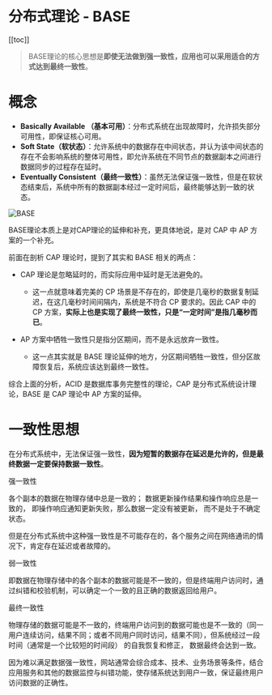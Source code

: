 # 分布式理论 - BASE

[[toc]]

> BASE理论的核心思想是**即使无法做到强一致性，应用也可以采用适合的方式达到最终一致性**。

# 概念

- **Basically Available （基本可用）**：分布式系统在出现故障时，允许损失部分可用性，即保证核心可用。
- **Soft State（软状态）**：允许系统中的数据存在中间状态，并认为该中间状态的存在不会影响系统的整体可用性，即允许系统在不同节点的数据副本之间进行数据同步的过程存在延时。
- **Eventually Consistent（最终一致性）**：虽然无法保证强一致性，但是在软状态结束后，系统中所有的数据副本经过一定时间后，最终能够达到一致的状态。

![BASE](/_images/method/theory/BASE.png)

BASE理论本质上是对CAP理论的延伸和补充，更具体地说，是对 CAP 中 AP 方案的一个补充。

前面在剖析 CAP 理论时，提到了其实和 BASE 相关的两点：

* CAP 理论是忽略延时的，而实际应用中延时是无法避免的。
    * 这一点就意味着完美的 CP 场景是不存在的，即使是几毫秒的数据复制延迟，在这几毫秒时间间隔内，系统是不符合 CP 要求的。因此 CAP 中的 CP 方案，**实际上也是实现了最终一致性，只是“一定时间”是指几毫秒而已**。

* AP 方案中牺牲一致性只是指分区期间，而不是永远放弃一致性。
    * 这一点其实就是 BASE 理论延伸的地方，分区期间牺牲一致性，但分区故障恢复后，系统应该达到最终一致性。

综合上面的分析，ACID 是数据库事务完整性的理论，CAP 是分布式系统设计理论，BASE 是 CAP 理论中 AP 方案的延伸。

# 一致性思想

在分布式系统中，无法保证强一致性，**因为短暂的数据存在延迟是允许的，但是最终数据一定要保持数据一致性**。

强一致性

各个副本的数据在物理存储中总是一致的； 数据更新操作结果和操作响应总是一致的， 即操作响应通知更新失败，那么数据一定没有被更新， 而不是处于不确定状态。

但是在分布式系统中这种强一致性是不可能存在的，各个服务之间在网络通讯的情况下，肯定存在延迟或者故障的。

弱一致性

即数据在物理存储中的各个副本的数据可能是不一致的，但是终端用户访问时，通过纠错和校验机制，可以确定一个一致的且正确的数据返回给用户。

最终一致性

物理存储的数据可能是不一致的，终端用户访问到的数据可能也是不一致的（同一用户连续访问，结果不同；或者不同用户同时访问，结果不同），但系统经过一段时间（通常是一个比较短的时间段） 的自我恢复和修正， 数据最终会达到一致。

因为难以满足数据强一致性，网站通常会综合成本、技术、业务场景等条件，结合应用服务和其他的数据监控与纠错功能，使存储系统达到用户一致，保证最终用户访问数据的正确性。


